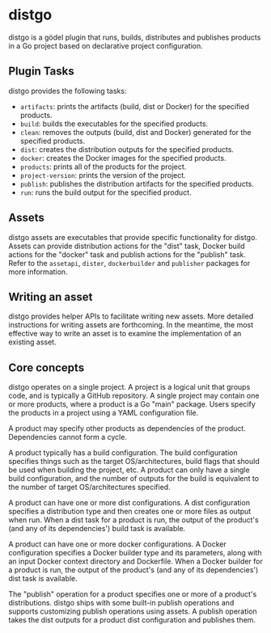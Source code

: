 distgo
======
distgo is a gödel plugin that runs, builds, distributes and publishes products in a Go project based on declarative
project configuration.

Plugin Tasks
------------
distgo provides the following tasks:

* `artifacts`: prints the artifacts (build, dist or Docker) for the specified products.
* `build`: builds the executables for the specified products.
* `clean`: removes the outputs (build, dist and Docker) generated for the specified products.
* `dist`: creates the distribution outputs for the specified products.
* `docker`: creates the Docker images for the specified products.
* `products`: prints all of the products for the project.
* `project-version`: prints the version of the project.
* `publish`: publishes the distribution artifacts for the specified products.
* `run`: runs the build output for the specified product.

Assets
------
distgo assets are executables that provide specific functionality for distgo. Assets can provide distribution actions for the "dist" task, Docker build actions for the "docker" task and publish actions for the "publish" task. Refer to the `assetapi`, `dister`, `dockerbuilder` and `publisher` packages for more information.

Writing an asset
----------------
distgo provides helper APIs to facilitate writing new assets. More detailed instructions for writing assets are forthcoming. In the meantime, the most effective way to write an asset is to examine the implementation of an existing asset.

Core concepts
-------------
distgo operates on a single project. A project is a logical unit that groups code, and is typically a GitHub repository. A single project may contain one or more products, where a product is a Go "main" package. Users specify the products in a project using a YAML configuration file.

A product may specify other products as dependencies of the product. Dependencies cannot form a cycle.

A product typically has a build configuration. The build configuration specifies things such as the target OS/architectures, build flags that should be used when building the project, etc. A product can only have a single build configuration, and the number of outputs for the build is equivalent to the number of target OS/architectures specified.

A product can have one or more dist configurations. A dist configuration specifies a distribution type and then creates one or more files as output when run. When a dist task for a product is run, the output of the product's (and any of its dependencies') build task is available.

A product can have one or more docker configurations. A Docker configuration specifies a Docker builder type and its parameters, along with an input Docker context directory and Dockerfile. When a Docker builder for a product is run, the output of the product's (and any of its dependencies') dist task is available.

The "publish" operation for a product specifies one or more of a product's distributions. distgo ships with some built-in publish operations and supports customizing publish operations using assets. A publish operation takes the dist outputs for a product dist configuration and publishes them.
